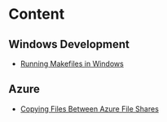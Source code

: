 # Content

## Windows Development
- [Running Makefiles in Windows](docs/windows-makefile.md)

## Azure
- [Copying Files Between Azure File Shares](docs/azure_file_share_copy.md)
